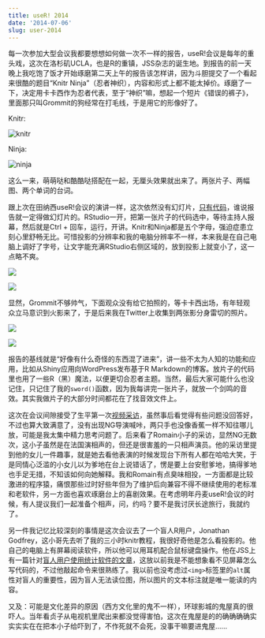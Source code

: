 ```yaml
---
title: useR! 2014
date: '2014-07-06'
slug: user-2014
---
```


每一次参加大型会议我都要想想如何做一次不一样的报告，useR!会议是每年的重头戏，这次在洛杉矶UCLA，也是R的重镇，JSS杂志的诞生地。到报告的前一天晚上我吃饱了饭才开始琢磨第二天上午的报告该怎样讲，因为斗胆提交了一个看起来很酷的题目“Knitr Ninja”（忍者神织），内容和形式上都不能太掉价。琢磨了一下，决定用卡卡西作为忍者代表，至于“神织”嘛，想起一个短片《错误的裤子》，里面那只叫Grommit的狗经常在打毛线，于是用它的形像好了。

Knitr:

![knitr](https://raw.githubusercontent.com/yihui/knitr-talks/master/useR2014/images/grommit.jpg)

Ninja:

![ninja](https://raw.githubusercontent.com/yihui/knitr-talks/master/useR2014/images/KakashiLightningBlade.jpg)

这么一来，萌萌哒和酷酷哒搭配在一起，无厘头效果就出来了。两张片子、两幅图、两个单词的台词。

跟上次在田纳西useR!会议的演讲一样，这次依然没有幻灯片，[只有代码](https://github.com/yihui/knitr-talks/tree/master/useR2014)，谁说报告就一定得做幻灯片的。RStudio一开，把第一张片子的代码选中，等待主持人报幕，然后就是Ctrl + 回车，运行，开讲。Knitr和Ninja都是五个字母，强迫症患立刻心里舒畅无比。可惜投影的分辨率和我的电脑分辨率不一样，本来我是在自己电脑上调好了字号，让文字能充满RStudio右侧区域的，放到投影上就变小了，这一点略不爽。

![](https://db.yihui.name/imgur/JkLXISV.jpg)

![](https://db.yihui.name/imgur/ZJ7tVmK.jpg)

显然，Grommit不够帅气，下面观众没有给它拍照的，等卡卡西出场，有年轻观众立马意识到火影来了，于是后来我在Twitter上收集到两张影分身雷切的照片。

![](https://db.yihui.name/imgur/VzrEYWJ.jpg)

![](https://db.yihui.name/imgur/MDniaEw.jpg)

报告的基线就是“好像有什么奇怪的东西混了进来”，讲一些不太为人知的功能和应用，比如从Shiny应用向WordPress发布基于R Markdown的博客。放片子的代码里也用了一些R（黑）魔法，以便更切合忍者主题。当然，最后大家可能什么也没记住，只记住了我的`sword()`函数，因为我每讲完一张片子，就放一个剑鸣的音效。其实我做片子的大部分时间都花在了找音效文件上。

这次在会议间隙接受了生平第一次[视频采访](http://datascience.la/yihui-xie-the-user-2014-interview/)，虽然事后看觉得有些问题没回答好，不过也算大致满意了，没有出现NG导演喊咔，两只手也没像香蕉一样不知往哪儿放，可能是我太集中精力思考问题了。后来看了Romain小子的采访，显然NG无数次，这小子虽然是在法国演相声的，但还是很害羞的一只相声演员。他的采访里提到他的女儿一件趣事，就是她去看他表演的时候发现台下所有人都在哈哈大笑，于是同情心泛滥的小女儿以为爹地在台上说错话了，愣是要上台安慰爹地，搞得爹地也手足无措，不知该如何向她解释。我和Romain有点臭味相投，一方面都是比较激进的程序猿，痛恨那些过时好些年但为了维护后向兼容不得不继续使用的老标准和老软件，另一方面也喜欢琢磨台上的喜剧效果。在考虑明年丹麦useR!会议的时候，有人提议我们一起准备个相声，问，约吗？要不是我讨厌长途旅行，我就约了。

另一件我记忆比较深刻的事情是这次会议去了一个盲人R用户，Jonathan Godfrey，这小哥先去听了我的三小时knitr教程，我很好奇他是怎么看投影的。他自己的电脑上有屏幕阅读软件，所以他可以用耳机配合鼠标键盘操作。他在JSS上有一篇针对[盲人用户使用统计软件的文章](http://www.jstatsoft.org/v58/s01)，这放以前我是不能想象看不见屏幕怎么写代码的，不过他敲起命令来很熟练了。我以前也没考虑过`<img>`标签里的`alt`属性对盲人的重要性，因为盲人无法读位图，所以图片的文本标注就是唯一能读的内容。

又及：可能是文化差异的原因（西方文化里的鬼不一样），环球影城的鬼屋真的很吓人。当年看贞子从电视机里爬出来都没觉得害怕，这次在鬼屋是的的确确确确实实实实在在把本小子给吓到了，不作死就不会死，没事干嘛要进鬼屋……
